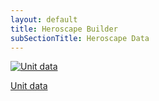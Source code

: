 ```yaml
---
layout: default
title: Heroscape Builder
subSectionTitle: Heroscape Data
---
```

<section class="cards row gy-4">
    <div class="col-md-4 site-area">
        <a href="{{ '/dataBuilder/unitData/unitData.html' | relative_url }}" class="text-decoration-none text-dark">
            <img src="{{ '/dataBuilder/assets/images/Q10.png' | relative_url }}" alt="Unit data" class="img-fluid">
            <p class="text-center mt-2">Unit data</p>
        </a>
    </div>
    <!-- <div class="col-md-4 site-area">
        <a href="{{ '/dataBuilder/terrainData/terrainData.html' | relative_url }}" class="text-decoration-none text-dark">
            <img src="{{ '/dataBuilder/assets/images/map.png' | relative_url }}" alt="Terrain Data" class="img-fluid">
            <p class="text-center mt-2">Terrain Data</p>
        </a>
    </div>  -->
    <!-- <div class="col-md-4 site-area">
        <a href="{{ '/dataBuilder/index.html' | relative_url }}" class="text-decoration-none text-dark">
            <img src="{{ '/dataBuilder/assets/images/archkyrie-e.png' | relative_url }}" alt="Set Data" class="img-fluid">
            <p class="text-center mt-2">Set Data</p>
        </a>
    </div>     -->
</section>
